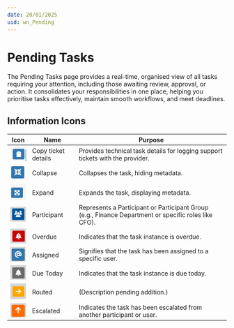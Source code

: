 ```yaml
---
date: 20/01/2025
uid: wn_Pending
---
```


# Pending Tasks

The Pending Tasks page provides a real-time, organised view of all tasks requiring your attention, including those awaiting review, approval, or action. It consolidates your responsibilities in one place, helping you prioritise tasks effectively, maintain smooth workflows, and meet deadlines.

## Information Icons

| Icon | Name | Purpose |
| ---- | ---- | ---- |
| ![wnImage](./media/copyticketicon.png "Copy Ticket Icon") | Copy ticket details | Provides technical task details for logging support tickets with the provider. |
| ![wnImage](./media/Collapseicon.png "Collapse Icon") | Collapse | Collapses the task, hiding metadata. |
| ![wnImage](./media/Expandicon.png "Expand Icon") | Expand | Expands the task, displaying metadata. |
| ![wnImage](./media/ParticipantIcon.png "Participant Icon") | Participant | Represents a Participant or Participant Group (e.g., Finance Department or specific roles like CFO). |
| ![wnImage](./media/TaskInstanceOverdue.png "Task Overdue Icon") | Overdue | Indicates that the task instance is overdue. |
| ![wnImage](./media/Assigned.png "Assigned icon") | Assigned | Signifies that the task has been assigned to a specific user. |
| ![wnImage](./media/TaskDueToday.png "Due Today Icon") | Due Today | Indicates that the task instance is due today. |
| ![wnImage](./media/Routed.png "Routed Icon") | Routed | (Description pending addition.) |
| ![wnImage](./media/Escalated.png "Esculated Icon") | Escalated | Indicates the task has been escalated from another participant or user. |
